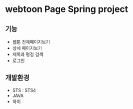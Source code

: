 # webtoon Page Spring project

## 기능

- 웹툰 전체페이지보기
- 상세 페이지보기
- 제목과 평점 검색
- 로그인

## 개발환경

- STS : STS4
- JAVA
- 하이